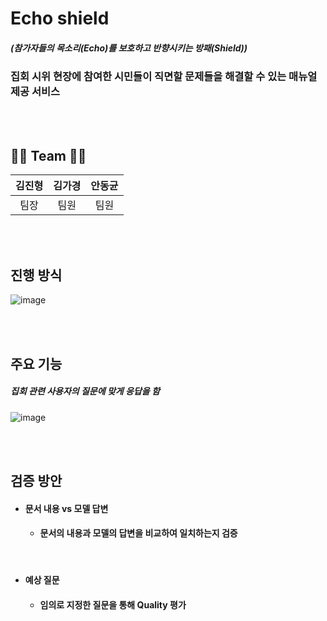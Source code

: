 # Echo shield
##### (참가자들의 목소리(Echo)를 보호하고 반향시키는 방패(Shield))
### 집회 시위 현장에 참여한 시민들이 직면할 문제들을 해결할 수 있는 매뉴얼 제공 서비스

<br>
<br>

## 👨‍💻 Team 👨‍💻
|김진형|김가경|안동균|
|:---:|:---:|:---:|
|팀장|팀원|팀원|

<br>
<br>

## 진행 방식
![image](https://github.com/user-attachments/assets/77fc8f92-5807-48aa-9cb6-3c2f9a7fd95f)

<br>
<br>

## 주요 기능
##### 집회 관련 사용자의 질문에 맞게 응답을 함
![image](https://github.com/user-attachments/assets/5fb56225-7ef4-4d01-87ee-0cb510d30212)

<br>
<br>

## 검증 방안
- #### 문서 내용 vs 모델 답변
  - #### 문서의 내용과 모델의 답변을 비교하여 일치하는지 검증

<br>

- #### 예상 질문
  - #### 임의로 지정한 질문을 통해 Quality 평가
 
